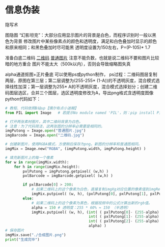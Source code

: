 # 信息伪装

隐写术


图隐图
“幻影坦克”：大部分应用显示图片的背景是白色，而程序识别时一般以黑色为背景
修改图片中某些像素点的颜色和透明度，满足和白色叠加时显示的颜色和原来相同；和黑色叠加时尽可能黑
透明度设置为150左右，P=(P-105)* 1.7

准备白底二维码
[二维码](image/二维码.jpg)
[普通图片](image/普通图片.jpg)
注意不能负数，也就是说二维码不要和图片比较暗的地方重合
图片不能太大（500k以内），否则会导致缩略图失真

alpha通道抠图+正片叠底
可以使用ps或python制作，
ps过程：二维码图层复制两层，原图在第三层；第二层调整为(255-255* (1-A))的不透明灰度，混合模式选择线性加深；第一层调整为255* A的不透明灰度，混合模式选择划分；创建二维码图层选区，合并三个图层，选区透明度修改为A，导出png格式含透明度图像
python代码如下：

```python
# 教程、代码依照B站up【偶尔有点小迷糊】
from PIL import Image   # 若提示No module named 'PIL'，则：pip install Pillow

# 打开两张素材图片，其中二维码背景为白色。
# 注意：为了代码简洁，这两张图的分辨率必需要是相同的。
imgPutong = Image.open("普通图片.jpg")          
imgBarcode = Image.open("二维码.jpg")   

# 创建新图片，使用RGBA模式，方便稍后保存为png。新图的分辨率和普通图相同。
imgMix = Image.new("RGBA", (imgPutong.width, imgPutong.height) )

# 填充新图片上的每一个像素
for w in range(imgMix.width):
    for h in range(imgMix.height):
        pxlPutong = imgPutong.getpixel( (w,h) )
        pxlBarcode = imgBarcode.getpixel( (w,h) )

        if pxlBarcode[0] > 200: 
            # 如果二维码上的这个像素为白色，直接复制imgXg对应位置的像素值到imgResult，透明度设为255（不透明）
            imgMix.putpixel( (w, h), (pxlPutong[0], pxlPutong[1], pxlPutong[2], 255) )
        else:
            # 如果二维码上的这个像素为黑色，根据视频中的公式计算出新的rgb值。
            alpha = 150 # 透明度：255 * 60% ≈ 150 （半透明）
            imgMix.putpixel( (w, h), (int( ( pxlPutong[0]- (255-alpha) ) / alpha * 255),
                                      int( ( pxlPutong[1]- (255-alpha) ) / alpha * 255),
                                      int( ( pxlPutong[2]- (255-alpha) ) / alpha * 255),
                                      alpha) )
# 保存图片
imgMix.save("./合成图片.png")
print("生成完毕")
```
